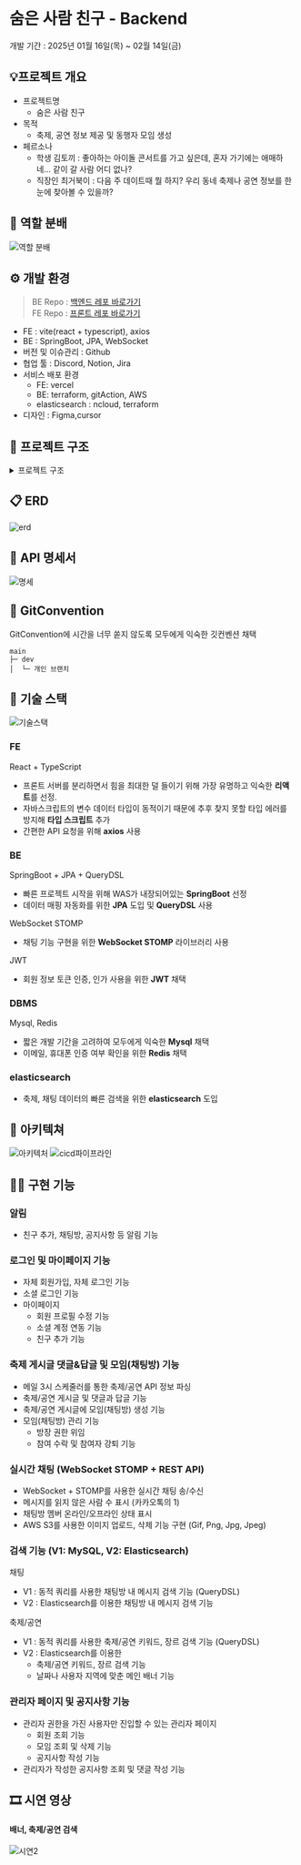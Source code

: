 # 숨은 사람 친구 - Backend
개발 기간 : 2025년 01월 16일(목) ~ 02월 14일(금)

## 💡프로젝트 개요
- 프로젝트명
    - 숨은 사람 친구
- 목적
    - 축제, 공연 정보 제공 및 동행자 모임 생성
- 페르소나
    - 학생 김토끼 : 좋아하는 아이돌 콘서트를 가고 싶은데, 혼자 가기에는 애매하네...
      같이 갈 사람 어디 없나?
    - 직장인 최거북이 : 다음 주 데이트때 뭘 하지? 우리 동네 축제나 공연 정보를 한눈에 찾아볼 수 있을까?

## 🙂 역할 분배
![역할 분배](https://github.com/user-attachments/assets/460fa7c7-f700-483c-8204-e7a6482bc9f2)

## ⚙️ 개발 환경
> BE Repo : [백엔드 레포 바로가기](https://github.com/BackEndSchoolPlus3th/hfBackend)   
> FE Repo : [프론트 레포 바로가기](https://github.com/BackEndSchoolPlus3th/hfFrontend)

- FE : vite(react + typescript), axios
- BE : SpringBoot, JPA, WebSocket 
- 버전 및 이슈관리 : Github
- 협업 툴 : Discord, Notion, Jira
- 서비스 배포 환경   
   - FE: vercel   
   - BE: terraform, gitAction, AWS
   - elasticsearch : ncloud, terraform
- 디자인 : Figma,cursor

## 📂 프로젝트 구조

<details>
<summary>프로젝트 구조</summary>

```
hfBackend
├─ .DS_Store
├─ Dockerfile
├─ GITCONVENTION.md
├─ README.md
├─ db_dev.trace.db
├─ gradle
│  └─ wrapper
│     ├─ gradle-wrapper.jar
│     └─ gradle-wrapper.properties
├─ gradlew
├─ gradlew.bat
├─ infraScript
│  └─ zero_downtime_deploy.py
├─ readme-photo
└─ src
   ├─ .DS_Store
   ├─ main
   │  ├─ .DS_Store
   │  ├─ generated
   │  │  └─ com
   │  │     └─ ll
   │  │        └─ hfback
   │  │           ├─ domain
   │  │           │  ├─ board
   │  │           │  │  ├─ comment
   │  │           │  │  │  └─ entity
   │  │           │  │  │     └─ QBoardComment.java
   │  │           │  │  └─ notice
   │  │           │  │     └─ entity
   │  │           │  │        └─ QBoard.java
   │  │           │  │           ...
   │  ├─ java
   │  │  └─ com
   │  │     └─ ll
   │  │        └─ hfback
   │  │           ├─ HfbackApplication.java
   │  │           ├─ domain
   │  │           │  ├─ board
   │  │           │  │  ├─ comment
   │  │           │  │  │  ├─ controller
   │  │           │  │  │  │  └─ ApiV1BoardCommentController.java
   │  │           │  │  │  ├─ dto
   │  │           │  │  │  │  └─ BoardCommentDto.java
   │  │           │  │  │  ├─ entity
   │  │           │  │  │  │  └─ BoardComment.java
   │  │           │  │  │  ├─ repository
   │  │           │  │  │  │  └─ BoardCommentRepository.java
   │  │           │  │  │  └─ service
   │  │           │  │  │     └─ BoardCommentService.java
   │  │           │  │  └─ notice
   │  │           │  │     ├─ controller
   │  │           │  │     │  └─ ApiV1BoardController.java
   │  │           │  │     ├─ dto
   │  │           │  │     │  └─ BoardDto.java
   │  │           │  │     ├─ entity
   │  │           │  │     │  └─ Board.java
   │  │           │  │     ├─ repository
   │  │           │  │     │  └─ BoardRepository.java
   │  │           │  │     └─ service
   │  │           │  │        └─ BoardService.java
   │  │           │  ├─ festival
   │  │           │  │  ├─ api
   │  │           │  │  │  ├─ scheduler
   │  │           │  │  │  │  ├─ FetchApisScheduler.java
   │  │           │  │  │  │  └─ FetchKopisScheduler.java
   │  │           │  │  │  ├─ service
   │  │           │  │  │  │  └─ ApiService.java
   │  │           │  │  │  └─ serviceImpl
   │  │           │  │  │     └─ ApiServiceImpl.java
   │  │           │  │  ├─ comment
   │  │           │  │  │  ├─ controller
   │  │           │  │  │  │  └─ ApiV1CommentController.java
   │  │           │  │  │  ├─ dto
   │  │           │  │  │  │  └─ CommentDto.java
   │  │           │  │  │  ├─ entity
   │  │           │  │  │  │  └─ Comment.java
   │  │           │  │  │  ├─ form
   │  │           │  │  │  │  ├─ AddCommentForm.java
   │  │           │  │  │  │  └─ UpdateCommentForm.java
   │  │           │  │  │  ├─ repository
   │  │           │  │  │  │  └─ CommentRepository.java
   │  │           │  │  │  ├─ service
   │  │           │  │  │  │  └─ CommentService.java
   │  │           │  │  │  └─ serviceImpl
   │  │           │  │  │     └─ CommentServiceImpl.java
   │  │           │  │  ├─ post
   │  │           │  │  │  ├─ controller
   │  │           │  │  │  │  └─ ApiV1PostController.java
   │  │           │  │  │  ├─ dto
   │  │           │  │  │  │  ├─ DetailPostDto.java
   │  │           │  │  │  │  └─ PostDto.java
   │  │           │  │  │  ├─ entity
   │  │           │  │  │  │  └─ Post.java
   │  │           │  │  │  ├─ repository
   │  │           │  │  │  │  └─ PostRepository.java
   │  │           │  │  │  ├─ service
   │  │           │  │  │  │  └─ PostService.java
   │  │           │  │  │  └─ serviceImpl
   │  │           │  │  │     └─ PostServiceImpl.java
   │  │           │  │  └─ search
   │  │           │  │     ├─ controller
   │  │           │  │     │  └─ ApiV1PostDocController.java
   │  │           │  │     ├─ document
   │  │           │  │     │  └─ MainPostDoc.java
   │  │           │  │     ├─ dto
   │  │           │  │     │  └─ ResponseFestivalSearch.java
   │  │           │  │     ├─ repository
   │  │           │  │     │  └─ PostDocRepository.java
   │  │           │  │     └─ service
   │  │           │  │        └─ PostDocService.java
   │  │           │  ├─ group
   │  │           │  │  ├─ chat
   │  │           │  │  │  ├─ chatMessageK6Test
   │  │           │  │  │  │  ├─ controller
   │  │           │  │  │  │  │  └─ ApiV1ChatMessageK6TestController.java
   │  │           │  │  │  │  └─ service
   │  │           │  │  │  │     └─ ChatMessageK6TestService.java
   │  │           │  │  │  ├─ controller
   │  │           │  │  │  │  ├─ ApiV1ChatFileController.java
   │  │           │  │  │  │  └─ ApiV1ChatMessageController.java
   │  │           │  │  │  ├─ entity
   │  │           │  │  │  │  ├─ ChatMessage.java
   │  │           │  │  │  │  └─ ChatRoomUser.java
   │  │           │  │  │  ├─ enums
   │  │           │  │  │  │  └─ ChatRoomUserStatus.java
   │  │           │  │  │  ├─ repository
   │  │           │  │  │  │  ├─ ChatMessageRepository.java
   │  │           │  │  │  │  └─ ChatRoomUserRepository.java
   │  │           │  │  │  ├─ request
   │  │           │  │  │  │  ├─ MessageReadStatusRequest.java
   │  │           │  │  │  │  ├─ MessageSearchKeywordsRequest.java
   │  │           │  │  │  │  └─ RequestMessage.java
   │  │           │  │  │  ├─ response
   │  │           │  │  │  │  ├─ ResponseMemberStatus.java
   │  │           │  │  │  │  ├─ ResponseMessage.java
   │  │           │  │  │  │  └─ ResponseMessageCount.java
   │  │           │  │  │  ├─ search
   │  │           │  │  │  │  ├─ controller
   │  │           │  │  │  │  │  └─ ApiV1ChatMessageDocController.java
   │  │           │  │  │  │  ├─ document
   │  │           │  │  │  │  │  └─ ChatMessageDoc.java
   │  │           │  │  │  │  ├─ repository
   │  │           │  │  │  │  │  └─ ChatMessageDocRepository.java
   │  │           │  │  │  │  ├─ service
   │  │           │  │  │  │  │  └─ ChatMessageDocService.java
   │  │           │  │  │  │  └─ serviceImpl
   │  │           │  │  │  │     └─ ChatMessageDocServiceImpl.java
   │  │           │  │  │  ├─ service
   │  │           │  │  │  │  ├─ ChatMessageService.java
   │  │           │  │  │  │  └─ ChatS3Service.java
   │  │           │  │  │  └─ serviceImpl
   │  │           │  │  │     ├─ ChatMessageServiceImpl.java
   │  │           │  │  │     └─ ChatS3ServiceImpl.java
   │  │           │  │  └─ chatRoom
   │  │           │  │     ├─ controller
   │  │           │  │     │  └─ ApiV1ChatRoomController.java
   │  │           │  │     ├─ converter
   │  │           │  │     │  ├─ StringDoubleListConverter.java
   │  │           │  │     │  └─ StringListConverter.java
   │  │           │  │     ├─ dto
   │  │           │  │     │  ├─ ChatRoomDto.java
   │  │           │  │     │  └─ DetailChatRoomDto.java
   │  │           │  │     ├─ entity
   │  │           │  │     │  └─ ChatRoom.java
   │  │           │  │     ├─ form
   │  │           │  │     │  ├─ CreateChatRoomForm.java
   │  │           │  │     │  └─ UpdateChatRoomForm.java
   │  │           │  │     ├─ repository
   │  │           │  │     │  └─ ChatRoomRepository.java
   │  │           │  │     ├─ service
   │  │           │  │     │  └─ ChatRoomService.java
   │  │           │  │     └─ serviceImpl
   │  │           │  │        └─ ChatRoomServiceImpl.java
   │  │           │  ├─ home
   │  │           │  │  └─ main
   │  │           │  │     └─ controller
   │  │           │  │        └─ MainController.java
   │  │           │  └─ member
   │  │           │     ├─ alert
   │  │           │     │  ├─ controller
   │  │           │     │  │  └─ ApiV1AlertController.java
   │  │           │     │  ├─ dto
   │  │           │     │  │  ├─ AlertRequest.java
   │  │           │     │  │  └─ AlertResponse.java
   │  │           │     │  ├─ entity
   │  │           │     │  │  └─ Alert.java
   │  │           │     │  ├─ enums
   │  │           │     │  │  ├─ AlertType.java
   │  │           │     │  │  ├─ BoardAlertType.java
   │  │           │     │     ├─ ...
   │  │           │     │  ├─ events
   │  │           │     │  │  ├─ AlertEvent.java
   │  │           │     │  │  ├─ AlertEventHandler.java
   │  │           │     │     ├─ ...
   │  │           │     │  ├─ repository
   │  │           │     │  │  └─ AlertRepository.java
   │  │           │     │  └─ service
   │  │           │     │     ├─ AlertEventPublisher.java
   │  │           │     │     └─ AlertService.java
   │  │           │     ├─ auth
   │  │           │     │  ├─ config
   │  │           │     │  │  ├─ AsyncConfig.java
   │  │           │     │  │  ├─ EmailConfig.java
   │  │           │     │  │  └─ SmsConfig.java
   │  │           │     │  ├─ controller
   │  │           │     │  │  └─ ApiV1AuthController.java
   │  │           │     │  ├─ dto
   │  │           │     │  │  ├─ EmailInfo.java
   │  │           │     │  │  ├─ EmailRequest.java
   │  │           │     │  │  ├─ EmailVerifyRequest.java
   │  │           │     │     ├─ ...
   │  │           │     │  ├─ entity
   │  │           │     │  │  └─ SocialAccount.java
   │  │           │     │  ├─ repository
   │  │           │     │  │  └─ SocialAccountRepository.java
   │  │           │     │  └─ service
   │  │           │     │     ├─ AuthService.java
   │  │           │     │     ├─ AuthTokenService.java
   │  │           │     │     ├─ ...
   │  │           │     ├─ member
   │  │           │     │  ├─ controller
   │  │           │     │  │  ├─ ApiV1FriendController.java
   │  │           │     │  │  └─ ApiV1MemberController.java
   │  │           │     │  ├─ dto
   │  │           │     │  │  ├─ AddPasswordRequest.java
   │  │           │     │  │  ├─ AddressResponse.java
   │  │           │     │  │  ├─ ...
   │  │           │     │  ├─ entity
   │  │           │     │  │  ├─ Friend.java
   │  │           │     │  │  └─ Member.java
   │  │           │     │  ├─ repository
   │  │           │     │  │  ├─ FriendRepository.java
   │  │           │     │  │  └─ MemberRepository.java
   │  │           │     │  └─ service
   │  │           │     │     ├─ FriendService.java
   │  │           │     │     ├─ MemberService.java
   │  │           │     │     ├─ ...
   │  │           │     └─ report
   │  │           │        ├─ controller
   │  │           │        │  └─ ApiV1ReportController.java
   │  │           │        ├─ dto
   │  │           │        │  ├─ ReportListResponse.java
   │  │           │        │  ├─ ReportRequest.java
   │  │           │        │  ├─ ...
   │  │           │        ├─ entity
   │  │           │        │  └─ Report.java
   │  │           │        ├─ repository
   │  │           │        │  └─ ReportRepository.java
   │  │           │        └─ service
   │  │           │           └─ ReportService.java
   │  │           ├─ global
   │  │           │  ├─ app
   │  │           │  │  └─ AppConfig.java
   │  │           │  ├─ aspect
   │  │           │  │  └─ ResponseAspect.java
   │  │           │  ├─ chatS3
   │  │           │  │  └─ ChatS3Config.java
   │  │           │  ├─ exceptions
   │  │           │  │  ├─ ErrorCode.java
   │  │           │  │  ├─ GlobalExceptionHandler.java
   │  │           │  │  └─ ServiceException.java
   │  │           │  ├─ initData
   │  │           │  │  └─ NotProd.java
   │  │           │  ├─ jpa
   │  │           │  │  └─ BaseEntity.java
   │  │           │  ├─ oauth2
   │  │           │  │  ├─ CustomAuthorizationRequestResolver.java
   │  │           │  │  ├─ ...
   │  │           │  ├─ redis
   │  │           │  │  └─ RedisConfig.java
   │  │           │  ├─ rq
   │  │           │  │  └─ Rq.java
   │  │           │  ├─ rsData
   │  │           │  │  └─ RsData.java
   │  │           │  ├─ security
   │  │           │  │  ├─ ApiSecurityConfig.java
   │  │           │  │  ├─ CustomAuthenticationFilter.java
   │  │           │  │  ├─ ...
   │  │           │  ├─ storage
   │  │           │  │  ├─ FileStorageHandler.java
   │  │           │  │  ├─ FileUploadRequest.java
   │  │           │  │  ├─ ...
   │  │           │  ├─ web
   │  │           │  │  └─ WebConfig.java
   │  │           │  ├─ webMvc
   │  │           │  │  ├─ CustomWebMvcConfig.java
   │  │           │  │  ├─ LoginUser.java
   │  │           │  │  └─ LoginUserArgumentResolver.java
   │  │           │  └─ websocket
   │  │           │     ├─ ChatMessageHandler.java
   │  │           │     └─ WebSocketConfig.java
   │  │           └─ standard
   │  │              ├─ base
   │  │              │  └─ Empty.java
   │  │              └─ util
   │  │                 └─ Ut.java
   │  └─ resources
   │     ├─ application-dev.yml
   │     ├─ application-prod.yml
   │     ├─ ...
   │     ├─ elasticsearch
   │     │  ├─ mappings.json
   │     │  └─ settings.json
   │     ├─ static
   │     └─ templates
   └─ test
   
```
</details>

## 📋 ERD

![erd](https://github.com/user-attachments/assets/a93e37f1-84aa-4c1c-abfe-849775c61b7d)

## 📄 API 명세서

![명세](https://github.com/user-attachments/assets/bfec13ae-199b-4880-9e1d-5edd58eeaaa3)

## 📄 GitConvention
GitConvention에 시간을 너무 쏟지 않도록 모두에게 익숙한 깃컨벤션 채택   
```
main
├─ dev
│  └─ 개인 브랜치
```

## 🔧 기술 스택
![기술스택](https://github.com/user-attachments/assets/6f3419e2-5620-443e-b6fd-312e2c783874)
### FE
React + TypeScript
   - 프론트 서버를 분리하면서 힘을 최대한 덜 들이기 위해 가장 유명하고 익숙한 **리액트**를 선정.
   - 자바스크립트의 변수 데이터 타입이 동적이기 때문에 추후 찾지 못할 타입 에러를 방지해 **타입 스크립트** 추가
   - 간편한 API 요청을 위해 **axios** 사용

### BE
SpringBoot + JPA + QueryDSL
   - 빠른 프로젝트 시작을 위해 WAS가 내장되어있는 **SpringBoot** 선정
   - 데이터 매핑 자동화를 위한 **JPA** 도입 및 **QueryDSL** 사용

WebSocket STOMP
   - 채팅 기능 구현을 위한 **WebSocket STOMP** 라이브러리 사용

JWT
   - 회원 정보 토큰 인증, 인가 사용을 위한 **JWT** 채택

### DBMS
Mysql, Redis
   - 짧은 개발 기간을 고려하여 모두에게 익숙한 **Mysql** 채택
   - 이메일, 휴대폰 인증 여부 확인을 위한 **Redis** 채택

### elasticsearch
   - 축제, 채팅 데이터의 빠른 검색을 위한 **elasticsearch** 도입

## 🔧 아키텍쳐

![아키텍처](https://github.com/user-attachments/assets/f18aae8b-605b-43a2-9f55-8b80abe945fa)
![cicd파이프라인](https://github.com/user-attachments/assets/4b7a95f4-155d-4210-9936-e9e989c46019)

## 💁‍♂ 구현 기능

### 알림
- 친구 추가, 채팅방, 공지사항 등 알림 기능

### 로그인 및 마이페이지 기능
- 자체 회원가입, 자체 로그인 기능
- 소셜 로그인 기능
- 마이페이지
   - 회원 프로필 수정 기능
   - 소셜 계정 연동 기능
   - 친구 추가 기능

### 축제 게시글 댓글&답글 및 모임(채팅방) 기능
- 메일 3시 스케줄러를 통한 축제/공연 API 정보 파싱
- 축제/공연 게시글 및 댓글과 답글 기능
- 축제/공연 게시글에 모임(채팅방) 생성 기능
- 모임(채팅방) 관리 기능
   - 방장 권한 위임
   - 참여 수락 및 참여자 강퇴 기능
 
### 실시간 채팅 (WebSocket STOMP + REST API)
- WebSocket + STOMP를 사용한 실시간 채팅 송/수신
- 메시지를 읽지 않은 사람 수 표시 (카카오톡의 1)
- 채팅방 멤버 온라인/오프라인 상태 표시
- AWS S3를 사용한 이미지 업로드, 삭제 기능 구현 (Gif, Png, Jpg, Jpeg)

### 검색 기능 (V1: MySQL, V2: Elasticsearch)
채팅
- V1 : 동적 쿼리를 사용한 채팅방 내 메시지 검색 기능 (QueryDSL)
- V2 : Elasticsearch를 이용한 채팅방 내 메시지 검색 기능 

축제/공연
- V1 : 동적 쿼리를 사용한 축제/공연 키워드, 장르 검색 기능 (QueryDSL)
- V2 : Elasticsearch를 이용한
   - 축제/공연 키워드, 장르 검색 기능
   - 날짜나 사용자 지역에 맞춘 메인 배너 기능

### 관리자 페이지 및 공지사항 기능
- 관리자 권한을 가진 사용자만 진입할 수 있는 관리자 페이지
   - 회원 조회 기능
   - 모임 조회 및 삭제 기능
   - 공지사항 작성 기능
- 관리자가 작성한 공지사항 조회 및 댓글 작성 기능

## 🎞️ 시연 영상
#### 배너, 축제/공연 검색
![시연2](https://github.com/user-attachments/assets/1a945d90-df07-43e1-b7b3-9e987961e206)


